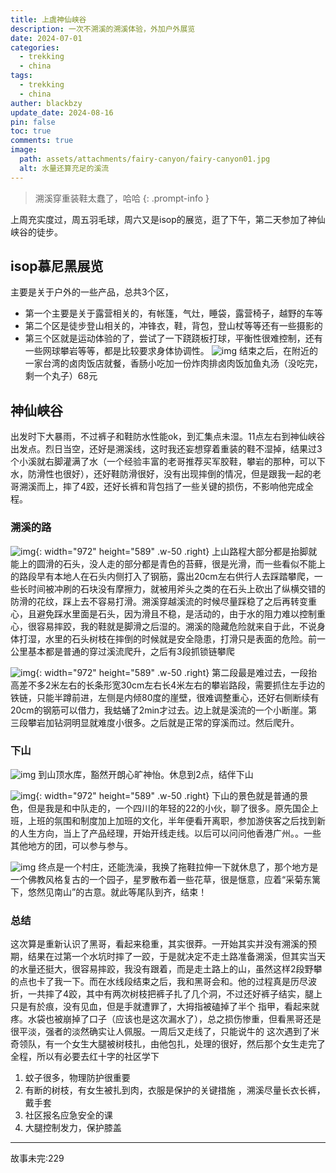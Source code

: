 ```yaml
---
title: 上虞神仙峡谷
description: 一次不溯溪的溯溪体验，外加户外展览
date: 2024-07-01
categories:
  - trekking
  - china
tags:
  - trekking
  - china
auther: blackbzy
update_date: 2024-08-16
pin: false
toc: true
comments: true
image:
  path: assets/attachments/fairy-canyon/fairy-canyon01.jpg
  alt: 水量还算充足的溪流
---
```


> 溯溪穿重装鞋太蠢了，哈哈
{: .prompt-info }

上周充实度过，周五羽毛球，周六又是isop的展览，逛了下午，第二天参加了神仙峡谷的徒步。

## isop慕尼黑展览
主要是关于户外的一些产品，总共3个区，
- 第一个主要是关于露营相关的，有帐篷，气灶，睡袋，露营椅子，越野的车等
- 第二个区是徒步登山相关的，冲锋衣，鞋，背包，登山杖等等还有一些摄影的
- 第三个区就是运动体验的了，尝试了一下跷跷板打球，平衡性很难控制，还有一些网球攀岩等等，都是比较要求身体协调性。
![img](assets/attachments/fairy-canyon/fairy-canyon06.jpg)
结束之后，在附近的一家台湾的卤肉饭店就餐，香肠小吃加一份炸肉排卤肉饭加鱼丸汤（没吃完，剩一个丸子）68元

## 神仙峡谷
出发时下大暴雨，不过裤子和鞋防水性能ok，到汇集点未湿。11点左右到神仙峡谷出发点。烈日当空，还好是溯溪线，这时我还妄想穿着重装的鞋不湿掉，结果过3个小溪就右脚灌满了水（一个经验丰富的老哥推荐买军胶鞋，攀岩的那种，可以下水，防滑性也很好），还好鞋防滑很好，没有出现摔倒的情况，但是跟我一起的老哥溯溪而上，摔了4跤，还好长裤和背包挡了一些关键的损伤，不影响他完成全程。

### 溯溪的路
![img](assets/attachments/fairy-canyon/fairy-canyon03.jpg){: width="972" height="589" .w-50 .right}
上山路程大部分都是抬脚就能上的圆滑的石头，没人走的部分都是青色的苔藓，很是光滑，而一些看似不能上的路段早有本地人在石头内侧打入了钢筋，露出20cm左右供行人去踩踏攀爬，一些长时间被冲刷的石块没有摩擦力，就被用斧头之类的在石头上砍出了纵横交错的防滑的花纹，踩上去不容易打滑。溯溪穿越溪流的时候尽量踩稳了之后再转变重心，且避免踩水里面是石头，因为滑且不稳，是活动的，由于水的阻力难以控制重心，很容易摔跤，我的鞋就是脚滑之后湿的。溯溪的隐藏危险就来自于此，不说身体打湿，水里的石头树枝在摔倒的时候就是安全隐患，打滑只是表面的危险。前一公里基本都是普通的穿过溪流爬升，之后有3段抓锁链攀爬

![img](assets/attachments/fairy-canyon/fairy-canyon08.jpg){: width="972" height="589" .w-50 .right}
第二段最是难过去，一段抬高差不多2米左右的长条形宽30cm左右长4米左右的攀岩路段，需要抓住左手边的铁链，只能半蹲前进，左侧是内倾80度的崖壁，很难调整重心，还好右侧断续有20cm的钢筋可以借力，我蛄蛹了2min才过去。边上就是溪流的一个小断崖。第三段攀岩加钻洞明显就难度小很多。之后就是正常的穿溪而过。然后爬升。

### 下山
![img](assets/attachments/fairy-canyon/fairy-canyon02.jpg)
到山顶水库，豁然开朗心旷神怡。休息到2点，结伴下山

![img](assets/attachments/fairy-canyon/fairy-canyon05.jpg){: width="972" height="589" .w-50 .right}
下山的景色就是普通的景色，但是我是和中队走的，一个四川的年轻的22的小伙，聊了很多。原先国企上班，上班的氛围和制度加上加班的文化，半年便看开离职，参加游侠客之后找到新的人生方向，当上了产品经理，开始开线走线。以后可以问问他香港广州。。一些其他地方的团，可以参与参与。

![img](assets/attachments/fairy-canyon/fairy-canyon07.jpg)
终点是一个村庄，还能洗澡，我换了拖鞋拉伸一下就休息了，那个地方是一个佛教风格复古的一个园子，星罗散布着一些花草，很是惬意，应着“采菊东篱下，悠然见南山”的古意。就此等尾队到齐，结束！

### 总结
这次算是重新认识了黑哥，看起来稳重，其实很莽。一开始其实并没有溯溪的预期，结果在过第一个水坑时摔了一跤，于是就决定不走土路准备溯溪，但其实当天的水量还挺大，很容易摔跤，我没有跟着，而是走土路上的山，虽然这样2段野攀的点也卡了我一下。而在水线段结束之后，我和黑哥会和。他的过程真是历尽波折，一共摔了4跤，其中有两次树枝把裤子扎了几个洞，不过还好裤子结实，腿上只是有於痕，没有见血，但是手就遭罪了，大拇指被磕掉了半个 指甲，看起来就疼。水袋也被崩掉了口子（应该也是这次漏水了），总之损伤惨重，但看黑哥还是很平淡，强者的淡然确实让人佩服。一周后又走线了，只能说牛的
这次遇到了米奇领队，有一个女生大腿被树枝扎，由他包扎，处理的很好，然后那个女生走完了全程，所以有必要去红十字的社区学下

1. 蚊子很多，物理防护很重要
2. 有断的树枝，有女生被扎到肉，衣服是保护的关键措施 ，溯溪尽量长衣长裤，戴手套
3. 社区报名应急安全的课
4. 大腿控制发力，保护膝盖

---
故事未完:229

